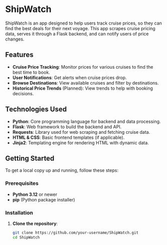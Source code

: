 # ShipWatch

ShipWatch is an app designed to help users track cruise prices, so they can find the best deals for their next voyage. This app scrapes cruise pricing data, serves it through a Flask backend, and can notify users of price changes.

## Features

- **Cruise Price Tracking**: Monitor prices for various cruises to find the best time to book.
- **User Notifications**: Get alerts when cruise prices drop.
- **Browse Destinations**: View available cruises and filter by destinations.
- **Historical Price Trends** (Planned): View trends to help with booking decisions.

## Technologies Used

- **Python**: Core programming language for backend and data processing.
- **Flask**: Web framework to build the backend and API.
- **Requests**: Library used for web scraping and fetching cruise data.
- **HTML & CSS**: Basic frontend templates (if applicable).
- **Jinja2**: Templating engine for rendering HTML with dynamic data.

## Getting Started

To get a local copy up and running, follow these steps:

### Prerequisites

- **Python 3.12** or newer
- **pip** (Python package installer)

### Installation

1. **Clone the repository**:
   ```bash
   git clone https://github.com/your-username/ShipWatch.git
   cd ShipWatch